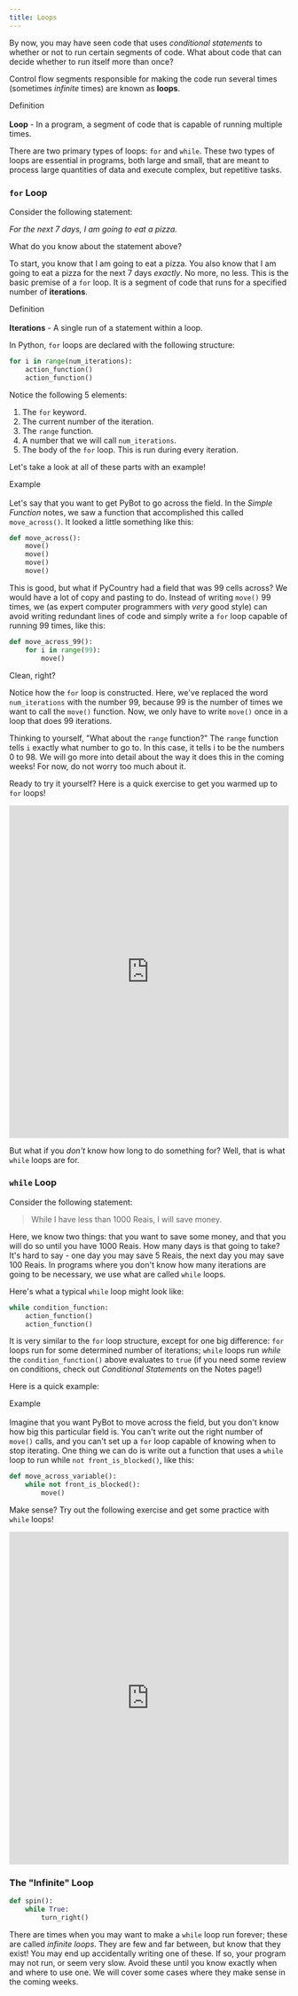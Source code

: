 ```yaml
---
title: Loops
---
```


By now, you may have seen code that uses _conditional statements_ to whether or not to run certain segments of code. What about code that can decide whether to run itself more than once?

Control flow segments responsible for making the code run several times (sometimes _infinite_ times) are known as **loops**. 


<div class="definition-section" markdown="1">

<span class="definition-title">Definition</span>
<br><br>
**Loop** - In a program, a segment of code that is capable of running multiple times.
</div>

There are two primary types of loops: `for` and `while`. These two types of loops are essential in programs, both large and small, that are meant to process large quantities of data and execute complex, but repetitive tasks.

<a class="anchor-offset" id="for-loop" href="#for-loop"></a>
### `for` Loop 

Consider the following statement:

_For the next 7 days, I am going to eat a pizza._

What do you know about the statement above?

To start, you know that I am going to eat a pizza. You also know that I am going to eat a pizza for the next 7 days _exactly_. No more, no less. This is the basic premise of a `for` loop. It is a segment of code that runs for a specified number of **iterations**.

<div class="definition-section" markdown="1">

<span class="definition-title">Definition</span>
<br><br>
**Iterations** - A single run of a statement within a loop.
</div>

In Python, `for` loops are declared with the following structure:

```python
for i in range(num_iterations):
    action_function()
    action_function()
```

Notice the following 5 elements:

1. The `for` keyword.
2. The current number of the iteration.
3. The `range` function.
4. A number that we will call `num_iterations`.
5. The body of the `for` loop. This is run during every iteration.

Let's take a look at all of these parts with an example!

<div class="example-section" markdown="1">

<span class="example-title">Example</span>
<br><br>
Let's say that you want to get PyBot to go across the field. In the _Simple Function_ notes, we saw a function that accomplished this called `move_across()`. It looked a little something like this:

```python
def move_across():
    move()
    move()
    move()
    move()
```

This is good, but what if PyCountry had a field that was 99 cells across? We would have a lot of copy and pasting to do. Instead of writing `move()` 99 times, we (as expert computer programmers with _very_ good style) can avoid writing redundant lines of code and simply write a `for` loop capable of running 99 times, like this:

```python
def move_across_99():
    for i in range(99):
        move()
```

Clean, right?

Notice how the `for` loop is constructed. Here, we've replaced the word `num_iterations` with the number 99, because 99 is the number of times we want to call the `move()` function. Now, we only have to write `move()` once in a loop that does 99 iterations.

</div>

<div class="aside" markdown="1">

Thinking to yourself, "What about the `range` function?" The `range` function tells `i` exactly what number to go to. In this case, it tells i to be the numbers 0 to 98. We will go more into detail about the way it does this in the coming weeks! For now, do not worry too much about it.

</div>

Ready to try it yourself? Here is a quick exercise to get you warmed up to `for` loops!

<iframe frameborder="0" width="100%" height="600px" src="https://repl.it/student_embed/assignment/1310896/e86ec91cd5e9e104582cc3f7263f19d4"></iframe>

But what if you _don't_ know how long to do something for? Well, that is what `while` loops are for.

<a class="anchor-offset" id="while-loop" href="#while-loop"></a>
### `while` Loop 

Consider the following statement:

> While I have less than 1000 Reais, I will save money.

Here, we know two things: that you want to save some money, and that you will do so until you have 1000 Reais. How many days is that going to take? It's hard to say - one day you may save 5 Reais, the next day you may save 100 Reais. In programs where you don't know how many iterations are going to be necessary, we use what are called `while` loops.

Here's what a typical `while` loop might look like:

```python
while condition_function:
    action_function()
    action_function()
```

It is very similar to the `for` loop structure, except for one big difference: `for` loops run for some determined number of iterations; `while` loops run _while_ the `condition_function()` above evaluates to `true` (if you need some review on conditions, check out _Conditional Statements_ on the Notes page!)

Here is a quick example:

<div class="example-section" markdown="1">

<span class="example-title">Example</span>
<br><br>
Imagine that you want PyBot to move across the field, but you don't know how big this particular field is. You can't write out the right number of `move()` calls, and you can't set up a `for` loop capable of knowing when to stop iterating. One thing we can do is write out a function that uses a `while` loop to run while `not front_is_blocked()`, like this:

```python
def move_across_variable():
    while not front_is_blocked():
        move()
```

</div>

Make sense? Try out the following exercise and get some practice with `while` loops!

<iframe frameborder="0" width="100%" height="600px" src="https://repl.it/student_embed/assignment/1310899/dbc2970a6f7c445de841e7a7ddf31ce0"></iframe>

<a class="anchor-offset" id="infinite-loop" href="#infinite-loop"></a>
### The "Infinite" Loop

```python
def spin():
    while True:
        turn_right()
```

There are times when you may want to make a `while` loop run forever; these are called _infinite loops_. They are few and far between, but know that they exist! You may end up accidentally writing one of these. If so, your program may not run, or seem very slow. Avoid these until you know exactly when and where to use one. We will cover some cases where they make sense in the coming weeks.

